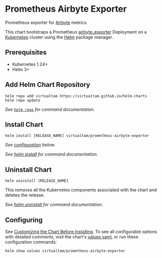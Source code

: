 # Prometheus Airbyte Exporter

Prometheus exporter for [Airbyte](https://airbyte.com/) metrics.

This chart bootstraps a Prometheus [airbyte_exporter](https://github.com/virtualtam/airbyte_exporter)
Deployment on a [Kubernetes](https://kubernetes.io/) cluster using the [Helm](https://helm.sh/)
package manager.

## Prerequisites

- Kubernetes 1.24+
- Helm 3+

## Add Helm Chart Repository

```shell
helm repo add virtualtam https://virtualtam.github.io/helm-charts
helm repo update
```

_See [`helm repo`](https://helm.sh/docs/helm/helm_repo/) for command documentation._

## Install Chart

```console
helm install [RELEASE_NAME] virtualtam/prometheus-airbyte-exporter
```

_See [configuration](#configuring) below._

_See [helm install](https://helm.sh/docs/helm/helm_install/) for command documentation._

## Uninstall Chart

```console
helm uninstall [RELEASE_NAME]
```

This removes all the Kubernetes components associated with the chart and deletes the release.

_See [helm uninstall](https://helm.sh/docs/helm/helm_uninstall/) for command documentation._

## Configuring

See [Customizing the Chart Before Installing](https://helm.sh/docs/intro/using_helm/#customizing-the-chart-before-installing).
To see all configurable options with detailed comments, visit the chart's [values.yaml](./values.yaml),
or run these configuration commands:

```console
helm show values virtualtam/prometheus-airbyte-exporter
```
